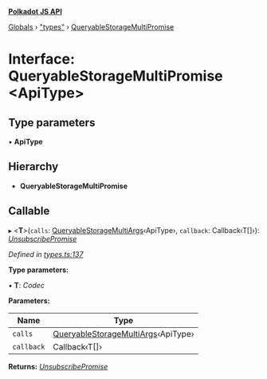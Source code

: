 **[Polkadot JS API](../README.md)**

[Globals](../globals.md) › [&quot;types&quot;](../modules/_types_.md) › [QueryableStorageMultiPromise](_types_.queryablestoragemultipromise.md)

# Interface: QueryableStorageMultiPromise <**ApiType**>

## Type parameters

▪ **ApiType**

## Hierarchy

* **QueryableStorageMultiPromise**

## Callable

▸ <**T**>(`calls`: [QueryableStorageMultiArgs](../modules/_types_.md#queryablestoragemultiargs)‹ApiType›, `callback`: Callback‹T[]›): *[UnsubscribePromise](../modules/_types_.md#unsubscribepromise)*

*Defined in [types.ts:137](https://github.com/polkadot-js/api/blob/587c988/packages/api/src/types.ts#L137)*

**Type parameters:**

▪ **T**: *Codec*

**Parameters:**

Name | Type |
------ | ------ |
`calls` | [QueryableStorageMultiArgs](../modules/_types_.md#queryablestoragemultiargs)‹ApiType› |
`callback` | Callback‹T[]› |

**Returns:** *[UnsubscribePromise](../modules/_types_.md#unsubscribepromise)*